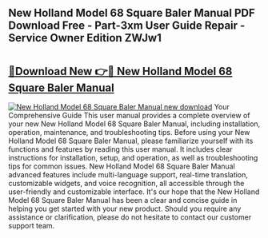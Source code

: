 ## New Holland Model 68 Square Baler Manual PDF Download Free - Part-3xm User Guide Repair - Service Owner Edition ZWJw1

# <h2><a href="http://bc94849.oget.top/?id=New+Holland+Model+68+Square+Baler+Manual">🔗Download New 👉🔴 New Holland Model 68 Square Baler Manual</a></h2>

[![New Holland Model 68 Square Baler Manual new download](https://i.imgur.com/5g1atiW.png)](http://bc94849.oget.top/?id=New+Holland+Model+68+Square+Baler+Manual)
Your Comprehensive Guide This user manual provides a complete overview of your new New Holland Model 68 Square Baler Manual, including installation, operation, maintenance, and troubleshooting tips. Before using your New Holland Model 68 Square Baler Manual, please familiarize yourself with its functions and features by reading this user manual. It includes clear instructions for installation, setup, and operation, as well as troubleshooting tips for common issues. New Holland Model 68 Square Baler Manual advanced features include multi-language support, real-time translation, customizable widgets, and voice recognition, all accessible through the user-friendly and customizable interface. It's our hope that the New Holland Model 68 Square Baler Manual has been a clear and concise guide in helping you get started with your new product. Should you require any assistance or clarification, please do not hesitate to contact our customer support team.
